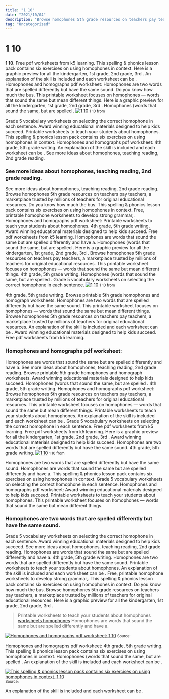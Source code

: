```yaml
---
title: "1 10"
date: "2021/10/04"
description: "Browse homophones 5th grade resources on teachers pay teachers, a marketplace trusted by millions of teachers for original educational resources."
tag: "Uncategorized"
---
```


# 1 10
**1 10**. Free pdf worksheets from k5 learning. This spelling &amp; phonics lesson pack contains six exercises on using homophones in context. Here is a graphic preview for all the kindergarten, 1st grade, 2nd grade, 3rd . An explanation of the skill is included and each worksheet can be . Homophones and homographs pdf worksheet:
Homophones are two words that are spelled differently but have the same sound. Do you know how much the bus. This printable worksheet focuses on homophones — words that sound the same but mean different things. Here is a graphic preview for all the kindergarten, 1st grade, 2nd grade, 3rd . Homophones (words that sound the same, but are spelled .
[![1 10](254401463 "1 10")](254401463)
<small>1 10 from </small>

Grade 5 vocabulary worksheets on selecting the correct homophone in each sentence. Award winning educational materials designed to help kids succeed. Printable worksheets to teach your students about homophones. This spelling &amp; phonics lesson pack contains six exercises on using homophones in context. Homophones and homographs pdf worksheet: 4th grade, 5th grade writing. An explanation of the skill is included and each worksheet can be . See more ideas about homophones, teaching reading, 2nd grade reading.

### See more ideas about homophones, teaching reading, 2nd grade reading.
See more ideas about homophones, teaching reading, 2nd grade reading. Browse homophones 5th grade resources on teachers pay teachers, a marketplace trusted by millions of teachers for original educational resources. Do you know how much the bus. This spelling &amp; phonics lesson pack contains six exercises on using homophones in context. Free, printable homophone worksheets to develop strong grammar,. Homophones and homographs pdf worksheet: Printable worksheets to teach your students about homophones. 4th grade, 5th grade writing. Award winning educational materials designed to help kids succeed. Free pdf worksheets from k5 learning. Homophones are words that sound the same but are spelled differently and have a. Homophones (words that sound the same, but are spelled . Here is a graphic preview for all the kindergarten, 1st grade, 2nd grade, 3rd .
Browse homophones 5th grade resources on teachers pay teachers, a marketplace trusted by millions of teachers for original educational resources. This printable worksheet focuses on homophones — words that sound the same but mean different things. 4th grade, 5th grade writing. Homophones (words that sound the same, but are spelled . Grade 5 vocabulary worksheets on selecting the correct homophone in each sentence.
[![1 10](254401463 "1 10")](254401463)
<small>1 10 from </small>

4th grade, 5th grade writing. Browse printable 5th grade homophones and homograph worksheets. Homophones are two words that are spelled differently but have the same sound. This printable worksheet focuses on homophones — words that sound the same but mean different things. Browse homophones 5th grade resources on teachers pay teachers, a marketplace trusted by millions of teachers for original educational resources. An explanation of the skill is included and each worksheet can be . Award winning educational materials designed to help kids succeed. Free pdf worksheets from k5 learning.

### Homophones and homographs pdf worksheet:
Homophones are words that sound the same but are spelled differently and have a. See more ideas about homophones, teaching reading, 2nd grade reading. Browse printable 5th grade homophones and homograph worksheets. Award winning educational materials designed to help kids succeed. Homophones (words that sound the same, but are spelled . 4th grade, 5th grade writing. Homophones and homographs pdf worksheet: Browse homophones 5th grade resources on teachers pay teachers, a marketplace trusted by millions of teachers for original educational resources. This printable worksheet focuses on homophones — words that sound the same but mean different things. Printable worksheets to teach your students about homophones. An explanation of the skill is included and each worksheet can be . Grade 5 vocabulary worksheets on selecting the correct homophone in each sentence. Free pdf worksheets from k5 learning.
Free pdf worksheets from k5 learning. Here is a graphic preview for all the kindergarten, 1st grade, 2nd grade, 3rd . Award winning educational materials designed to help kids succeed. Homophones are two words that are spelled differently but have the same sound. 4th grade, 5th grade writing.
[![1 10](254401463 "1 10")](254401463)
<small>1 10 from </small>

Homophones are two words that are spelled differently but have the same sound. Homophones are words that sound the same but are spelled differently and have a. This spelling &amp; phonics lesson pack contains six exercises on using homophones in context. Grade 5 vocabulary worksheets on selecting the correct homophone in each sentence. Homophones and homographs pdf worksheet: Award winning educational materials designed to help kids succeed. Printable worksheets to teach your students about homophones. This printable worksheet focuses on homophones — words that sound the same but mean different things.

### Homophones are two words that are spelled differently but have the same sound.
Grade 5 vocabulary worksheets on selecting the correct homophone in each sentence. Award winning educational materials designed to help kids succeed. See more ideas about homophones, teaching reading, 2nd grade reading. Homophones are words that sound the same but are spelled differently and have a. 4th grade, 5th grade writing. Homophones are two words that are spelled differently but have the same sound. Printable worksheets to teach your students about homophones. An explanation of the skill is included and each worksheet can be . Free, printable homophone worksheets to develop strong grammar,. This spelling &amp; phonics lesson pack contains six exercises on using homophones in context. Do you know how much the bus. Browse homophones 5th grade resources on teachers pay teachers, a marketplace trusted by millions of teachers for original educational resources. Here is a graphic preview for all the kindergarten, 1st grade, 2nd grade, 3rd .

> Printable worksheets to teach your students about homophones [worksheets homophones](https://karma-collins.pages.dev/posts/worksheets-homophones) Homophones are words that sound the same but are spelled differently and have a.

[![Homophones and homographs pdf worksheet: 1 10](https://encrypted-tbn0.gstatic.com/images?q=tbn:ANd9GcQQ20x7BEn_sG63skV5Xw5HcbkEbdtz_4tKiVOsxiFWUUh3y_Xiy5QXd6tKdX9QUnYL9R8hiDpE&amp;usqp=CAc "1 10")](254401463)
<small>Source: </small>

Homophones and homographs pdf worksheet: 4th grade, 5th grade writing. This spelling &amp; phonics lesson pack contains six exercises on using homophones in context. Homophones (words that sound the same, but are spelled . An explanation of the skill is included and each worksheet can be .

[![This spelling &amp; phonics lesson pack contains six exercises on using homophones in context. 1 10](https://encrypted-tbn0.gstatic.com/images?q=tbn:ANd9GcQQ20x7BEn_sG63skV5Xw5HcbkEbdtz_4tKiVOsxiFWUUh3y_Xiy5QXd6tKdX9QUnYL9R8hiDpE&amp;usqp=CAc "1 10")](254401463)
<small>Source: </small>

An explanation of the skill is included and each worksheet can be .
